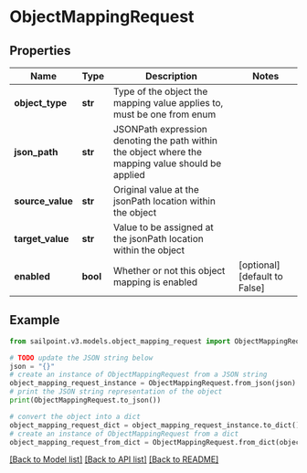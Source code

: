 # ObjectMappingRequest


## Properties

Name | Type | Description | Notes
------------ | ------------- | ------------- | -------------
**object_type** | **str** | Type of the object the mapping value applies to, must be one from enum | 
**json_path** | **str** | JSONPath expression denoting the path within the object where the mapping value should be applied | 
**source_value** | **str** | Original value at the jsonPath location within the object | 
**target_value** | **str** | Value to be assigned at the jsonPath location within the object | 
**enabled** | **bool** | Whether or not this object mapping is enabled | [optional] [default to False]

## Example

```python
from sailpoint.v3.models.object_mapping_request import ObjectMappingRequest

# TODO update the JSON string below
json = "{}"
# create an instance of ObjectMappingRequest from a JSON string
object_mapping_request_instance = ObjectMappingRequest.from_json(json)
# print the JSON string representation of the object
print(ObjectMappingRequest.to_json())

# convert the object into a dict
object_mapping_request_dict = object_mapping_request_instance.to_dict()
# create an instance of ObjectMappingRequest from a dict
object_mapping_request_from_dict = ObjectMappingRequest.from_dict(object_mapping_request_dict)
```
[[Back to Model list]](../README.md#documentation-for-models) [[Back to API list]](../README.md#documentation-for-api-endpoints) [[Back to README]](../README.md)


